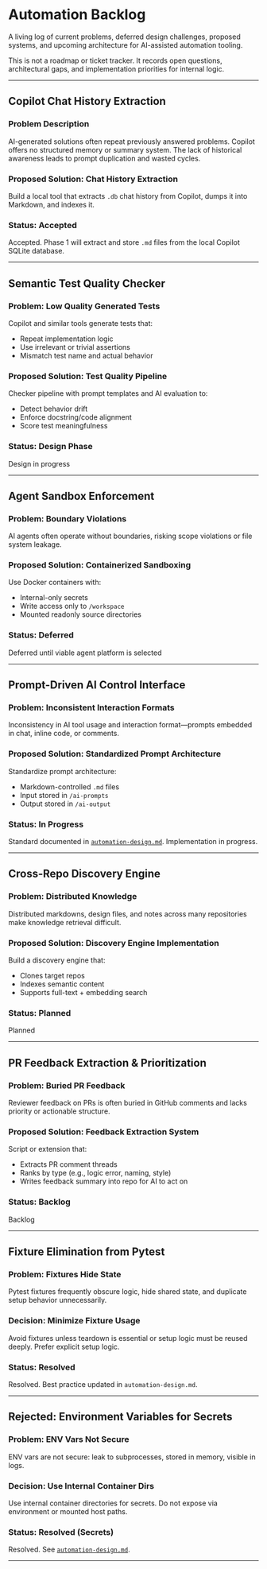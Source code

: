 # Automation Backlog

A living log of current problems, deferred design challenges, proposed systems, and upcoming architecture for AI-assisted automation tooling.

This is not a roadmap or ticket tracker. It records open questions, architectural gaps, and implementation priorities for internal logic.

---

## Copilot Chat History Extraction

### Problem Description

AI-generated solutions often repeat previously answered problems. Copilot offers no structured memory or summary system. The lack of historical awareness leads to prompt duplication and wasted cycles.

### Proposed Solution: Chat History Extraction

Build a local tool that extracts `.db` chat history from Copilot, dumps it into Markdown, and indexes it.

### Status: Accepted

Accepted. Phase 1 will extract and store `.md` files from the local Copilot SQLite database.

---

## Semantic Test Quality Checker

### Problem: Low Quality Generated Tests

Copilot and similar tools generate tests that:

- Repeat implementation logic
- Use irrelevant or trivial assertions
- Mismatch test name and actual behavior

### Proposed Solution: Test Quality Pipeline

Checker pipeline with prompt templates and AI evaluation to:

- Detect behavior drift
- Enforce docstring/code alignment
- Score test meaningfulness

### Status: Design Phase

Design in progress

---

## Agent Sandbox Enforcement

### Problem: Boundary Violations

AI agents often operate without boundaries, risking scope violations or file system leakage.

### Proposed Solution: Containerized Sandboxing

Use Docker containers with:

- Internal-only secrets
- Write access only to `/workspace`
- Mounted readonly source directories

### Status: Deferred

Deferred until viable agent platform is selected

---

## Prompt-Driven AI Control Interface

### Problem: Inconsistent Interaction Formats

Inconsistency in AI tool usage and interaction format—prompts embedded in chat, inline code, or comments.

### Proposed Solution: Standardized Prompt Architecture

Standardize prompt architecture:

- Markdown-controlled `.md` files
- Input stored in `/ai-prompts`
- Output stored in `/ai-output`

### Status: In Progress

Standard documented in [`automation-design.md`](./automation-design.md). Implementation in progress.

---

## Cross-Repo Discovery Engine

### Problem: Distributed Knowledge

Distributed markdowns, design files, and notes across many repositories make knowledge retrieval difficult.

### Proposed Solution: Discovery Engine Implementation

Build a discovery engine that:

- Clones target repos
- Indexes semantic content
- Supports full-text + embedding search

### Status: Planned

Planned

---

## PR Feedback Extraction & Prioritization

### Problem: Buried PR Feedback

Reviewer feedback on PRs is often buried in GitHub comments and lacks priority or actionable structure.

### Proposed Solution: Feedback Extraction System

Script or extension that:

- Extracts PR comment threads
- Ranks by type (e.g., logic error, naming, style)
- Writes feedback summary into repo for AI to act on

### Status: Backlog

Backlog

---

## Fixture Elimination from Pytest

### Problem: Fixtures Hide State

Pytest fixtures frequently obscure logic, hide shared state, and duplicate setup behavior unnecessarily.

### Decision: Minimize Fixture Usage

Avoid fixtures unless teardown is essential or setup logic must be reused deeply. Prefer explicit setup logic.

### Status: Resolved

Resolved. Best practice updated in `automation-design.md`.

---

## Rejected: Environment Variables for Secrets

### Problem: ENV Vars Not Secure

ENV vars are not secure: leak to subprocesses, stored in memory, visible in logs.

### Decision: Use Internal Container Dirs

Use internal container directories for secrets. Do not expose via environment or mounted host paths.

### Status: Resolved (Secrets)

Resolved. See [`automation-design.md`](./automation-design.md).

---
